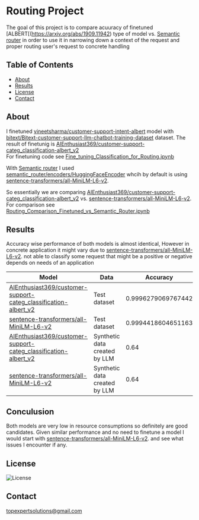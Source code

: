
# Routing Project
The goal of this project is to compare acuuracy of finetuned [ALBERT[(https://arxiv.org/abs/1909.11942) type of model vs. [Semantic router](https://github.com/aurelio-labs/semantic-router/) in order to use it in narrowing down a context of the request and proper routing user's request to concrete handling


## Table of Contents
- [About](#about)
- [Results](#results)
- [License](#license)
- [Contact](#contact)

## About
I finetuned [vineetsharma/customer-support-intent-albert](https://huggingface.co/vineetsharma/customer-support-intent-albert) model with [bitext/Bitext-customer-support-llm-chatbot-training-dataset](https://huggingface.co/datasets/bitext/Bitext-customer-support-llm-chatbot-training-dataset) dataset.
The result of finetunig is [AIEnthusiast369/customer-support-categ_classification-albert_v2](https://huggingface.co/AIEnthusiast369/customer-support-categ_classification-albert_v2)   
For finetuning code see [Fine_tuning_Classification_for_Routing.ipynb](https://github.com/agdev/Routing/blob/main/Fine_tuning_Classification_for_Routing.ipynb)

With [Semantic router](https://github.com/aurelio-labs/semantic-router/) I used [semantic_router/encoders/HuggingFaceEncoder](https://github.com/aurelio-labs/semantic-router/blob/main/semantic_router/encoders/huggingface.py) whcih by default is using [sentence-transformers/all-MiniLM-L6-v2](https://huggingface.co/sentence-transformers/all-MiniLM-L6-v2).

So essentially we are comparing [AIEnthusiast369/customer-support-categ_classification-albert_v2](https://huggingface.co/AIEnthusiast369/customer-support-categ_classification-albert_v2)  vs. [sentence-transformers/all-MiniLM-L6-v2](https://huggingface.co/sentence-transformers/all-MiniLM-L6-v2).
For comparison see [Routing_Comparison_Finetuned_vs_Semantic_Router.ipynb](https://github.com/agdev/Routing/blob/main/Routing_Comparison_Finetuned_vs_Semantic_Router.ipynb)

## Results
Accuracy wise performance of both models is almost identical, However in concrete application it might vary due to [sentence-transformers/all-MiniLM-L6-v2](https://huggingface.co/sentence-transformers/all-MiniLM-L6-v2). not able to classify some request that might be a positive or negative depends on needs of an application

| Model          | Data                        | Accuracy       |
|------------------|------------------------------------|--------------|
| [AIEnthusiast369/customer-support-categ_classification-albert_v2](https://huggingface.co/AIEnthusiast369/customer-support-categ_classification-albert_v2)   | Test dataset | 0.9996279069767442  |
| [sentence-transformers/all-MiniLM-L6-v2](https://huggingface.co/sentence-transformers/all-MiniLM-L6-v2) | Test dataset    | 0.9994418604651163  |
| [AIEnthusiast369/customer-support-categ_classification-albert_v2](https://huggingface.co/AIEnthusiast369/customer-support-categ_classification-albert_v2)   | Synthetic data created by LLM | 0.64  |
| [sentence-transformers/all-MiniLM-L6-v2](https://huggingface.co/sentence-transformers/all-MiniLM-L6-v2) | Synthetic data created by LLM    | 0.64  |


## Conculusion
Both models are very low in resource consumptions so definitely are good candidates. 
Given similar performance and no need to finetune a model I would start with [sentence-transformers/all-MiniLM-L6-v2](https://huggingface.co/sentence-transformers/all-MiniLM-L6-v2). and see what issues I encounter if any.

## License
![License](https://img.shields.io/badge/License-Apache%202.0-blue.svg)

## Contact
topexpertsolutions@gmail.com
